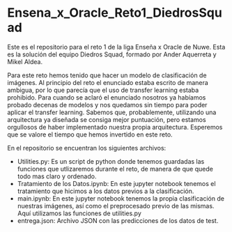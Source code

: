 # Ensena_x_Oracle_Reto1_DiedrosSquad
Este es el repositorio para el reto 1 de la liga Enseña x Oracle de Nuwe. Esta es la solución del equipo Diedros Squad, formado por Ander Aquerreta y Mikel Aldea.

Para este reto hemos tenido que hacer un modelo de clasificación de imágenes. Al principio del reto el enunciado estaba escrito de manera ambigua, por lo que parecía que el uso de transfer learning estaba prohibido. Para cuando se aclaró el enunciado nosotros ya habíamos probado decenas de modelos y nos quedamos sin tiempo para poder aplicar el transfer learning. Sabemos que, probablemente, utilizando una arquitectura ya diseñada se consiga mejor puntuación, pero estamos orgullosos de haber implementado nuestra propia arquitectura. Esperemos que se valore el tiempo que hemos invertido en este reto.

En el repositorio se encuentran los siguientes archivos:
- Utilities.py: Es un script de python donde tenemos guardadas las funciones que utlizaremos durante el reto, de manera de que quede todo mas claro y ordenado.
- Tratamiento de los Datos.ipynb: En este jupyter notebook tenemos el tratamiento que hicimos a los datos previos a la clasificación.
- main.ipynb: En este jupyter notebook tenemos la propia clasificación de nuestras imágenes, así como el preprocesado previo de las mismas. Aquí utilizamos las funciones de utilities.py
- entrega.json: Archivo JSON con las predicciones de los datos de test.
